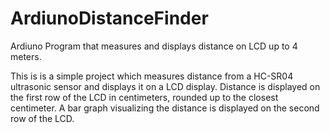 # ArdiunoDistanceFinder
Ardiuno Program that measures and displays distance on LCD up to 4 meters.

This is is a simple project which measures distance from a HC-SR04 ultrasonic sensor and displays it on a LCD display.
Distance is displayed on the first row of the LCD in centimeters, rounded up to the closest centimeter.
A bar graph visualizing the distance is displayed on the second row of the LCD.
